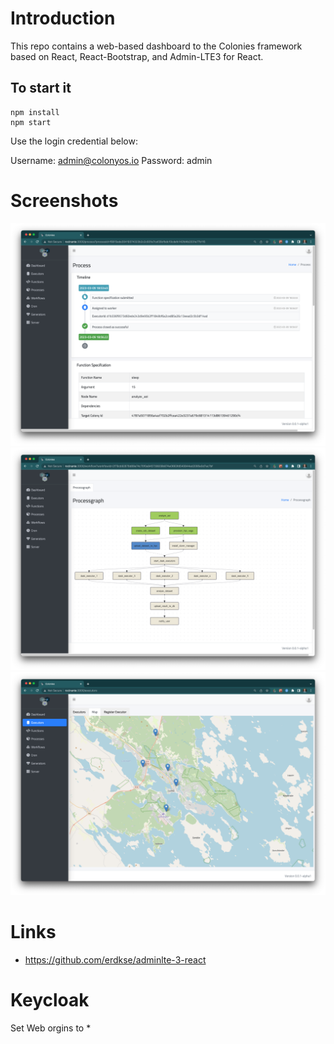 # Introduction
This repo contains a web-based dashboard to the Colonies framework based on React, React-Bootstrap, and Admin-LTE3 for React.

## To start it
```console
npm install
npm start
```
Use the login credential below:

Username: admin@colonyos.io
Password: admin

# Screenshots
![Dashboard](docs/images/dashboard1.png)
![Dashboard](docs/images/dashboard2.png)
![Dashboard](docs/images/dashboard3.png)

# Links
- https://github.com/erdkse/adminlte-3-react

# Keycloak
Set Web orgins to *
